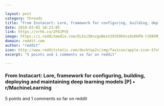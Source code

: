 ```yaml
---

layout: post
category: threads
title: "From Instacart: Lore, framework for configuring, building, deploying and maintaining deep learning models [P]"
date: 2018-03-02 18:23:05
link: https://vrhk.co/2F8JPtE
image: https://i.redditmedia.com/ELXxi5KnzgxBesV29359khni0zKHFN-ltD8VMjkm11E.jpg?w=320&s=64783634a432eb4f9cbc68df0e8f89df
domain: reddit.com
author: "reddit"
icon: http://www.redditstatic.com/desktop2x/img/favicon/apple-icon-57x57.png
excerpt: "5 points and 1 comments so far on reddit"

---
```


### From Instacart: Lore, framework for configuring, building, deploying and maintaining deep learning models [P] • r/MachineLearning

5 points and 1 comments so far on reddit